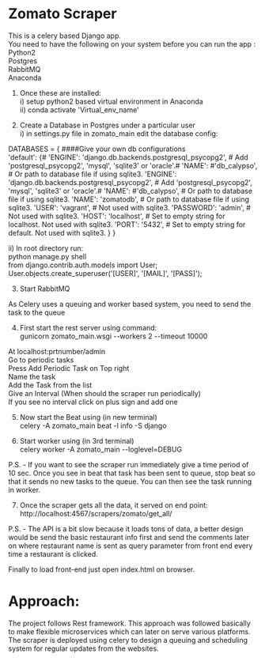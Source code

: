 # Zomato Scraper

This is a celery based Django app.<br />
You need to have the following on your system before you can run the app :<br />
Python2<br />
Postgres<br />
RabbitMQ<br />
Anaconda<br />

1. Once these are installed:<br />
i) setup python2 based virtual environment in Anaconda<br />
ii) conda activate 'Virtual_env_name'<br />

2. Create a Database in Postgres under a particular user<br />
i) in settings.py file in zomato_main edit the database config:<br />

DATABASES = {  ####Give your own db configurations<br />
    'default': {#        'ENGINE': 'django.db.backends.postgresql_psycopg2', # Add 'postgresql_psycopg2', 'mysql', 'sqlite3' or 'oracle'.#        'NAME': #'db_calypso',                      # Or path to database file if using sqlite3.
        'ENGINE': 'django.db.backends.postgresql_psycopg2', # Add 'postgresql_psycopg2', 'mysql', 'sqlite3' or 'oracle'.#        'NAME': #'db_calypso',                      # Or path to database file if using sqlite3.
        'NAME': 'zomatodb',                      # Or path to database file if using sqlite3.
        'USER': 'vagrant',                      # Not used with sqlite3.
        'PASSWORD': 'admin',                  # Not used with sqlite3.
        'HOST': 'localhost',                      # Set to empty string for localhost. Not used with sqlite3.
        'PORT': '5432',                      # Set to empty string for default. Not used with sqlite3.
    }
}

ii) In root directory run:<br />
python manage.py shell<br />
from django.contrib.auth.models import User;<br />
User.objects.create_superuser('[USER]', '[MAIL]', '[PASS]');<br />

3. Start RabbitMQ<br />

As Celery uses a queuing and worker based system, you need to send the task to the queue<br />

4. First start the rest server using command:<br />
gunicorn zomato_main.wsgi --workers 2 --timeout 10000<br />

At localhost:prtnumber/admin<br />
Go to periodic tasks<br />
Press Add Periodic Task on Top right<br />
Name the task<br />
Add the Task from the list<br />
Give an Interval (When should the scraper run periodically)<br />
If you see no interval click on plus sign and add one<br />


5. Now start the Beat using (in new terminal)<br />
celery -A zomato_main beat -l info -S django<br />

6. Start worker using (in 3rd terminal)<br />
celery worker -A zomato_main --loglevel=DEBUG<br />

P.S. - If you want to see the scraper run immediately give a time period of 10 sec. Once you see in beat that task has been sent to queue, stop beat so that it sends no new tasks to the queue. You can then see the task running in worker.

7. Once the scraper gets all the data, it served on end point:
http://localhost:4567/scrapers/zomato/get_all/

P.S. - The API is a bit slow because it loads tons of data, a better design would be send the basic restaurant info first and send the comments later on where restaurant name is sent as query parameter from front end every time a restaurant is clicked.<br />

Finally to load front-end just open index.html on browser.<br />

# Approach:
The project follows Rest framework. This approach was followed basically to make flexible microservices which can later on serve various platforms.<br />
The scraper is deployed using celery to design a queuing and scheduling system for regular updates from the websites. <br />

